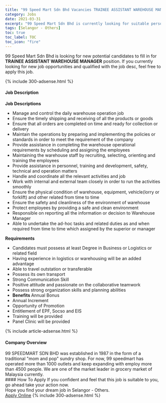 ```yaml
---
title: "99 Speed Mart Sdn Bhd Vacancies TRAINEE ASSISTANT WAREHOUSE MANAGER" 
category: Jobs 
date: 2021-03-31 
excerpt: "99 Speed Mart Sdn Bhd is currently looking for suitable person to fill in the TRAINEE ASSISTANT WAREHOUSE MANAGER which based in Selangor - Others" 
tags: [Selangor - Others] 
toc: true 
toc_label: TOC 
toc_icon: "fire" 
--- 
```


<p>99 Speed Mart Sdn Bhd is looking for new potential candidates to fill in for <b>TRAINEE ASSISTANT WAREHOUSE MANAGER</b> position. If you currently looking for new job opportunities and qualified with the job desc, feel free to apply this job.
</p>{% include 300-adsense.html %} 
<div><div><h4>Job Description</h4></div><div><div><span><div><p><strong>Job Descriptions</strong></p><ul><li>Manage and control the daily warehouse operation job</li><li>Ensure the timely shipping and receiving of all the products or goods</li><li>Ensure that all orders are completed on time and ready for collection or delivery</li><li>Maintain the operations by preparing and implementing the policies or standards in order to meet the requirement of the company</li><li>Provide assistance in completing the warehouse operational requirements by scheduling and assigning the employees</li><li>Maintaining the warehouse staff by recruiting, selecting, orienting and training the employees</li><li>Provide assistance in personnel, training and development, safety, technical and operation matters</li><li>Handle and coordinate all the relevant activities and job</li><li>Work with internal and external team closely in order to run the activities smoothly</li><li>Ensure the physical condition of warehouse, equipment, vehicle(lorry or forklift) and other related from time to time</li><li>Ensure the safety and cleanliness of the environment of warehouse</li><li>Protect employees by providing a safe and clean environment</li><li>Responsible on reporting all the information or decision to Warehouse Manager</li><li>Able to undertake the ad-hoc tasks and related duties as and when required from time to time which assigned by the superior or manager</li></ul><p><strong>Requirements</strong></p><ul><li>Candidates must possess at least Degree in Business or Logistics or related field</li><li>Having experience in logistics or warehousing will be an added advantage</li><li>Able to travel outstation or transferable</li><li>Possess its own transport</li><li>Strong Communication Skill</li><li>Positive attitude and passionate on the collaborative teamwork</li><li>Possess strong organization skills and planning abilities</li><li><strong>Benefits </strong>Annual Bonus</li><li>Annual Increment</li><li>Opportunity of Promotion</li><li>Entitlement of EPF, Socso and EIS</li><li>Training will be provided</li><li>Panel Clinic will be provided</li></ul></div></span></div></div></div> 
{% include article-adsense.html %} 
<div><div><h4>Company Overview</h4></div><div><div><span><div><div>99 SPEEDMART SDN BHD was established in 1987 in the form of a traditional "mom and pop" sundry shop. For now, 99 speedmart has operated more than 1000 outlets and keep expanding with employ more than 4500 people. We are one of the market leader in grocery market of Malaysia currently.</div></div></span></div></div></div> 
#### How To Apply 
If you confident and feel that this job is suitable to you, go ahead take your action now. <br/> 
Hope you find your dream job in Selangor - Others. <br/> 
<a href="https://www.jobstreet.com.my/en/job/trainee-assistant-warehouse-manager-4521236?jobId=jobstreet-my-job-4521236&" class="btn btn--info" target="_blank" rel="nofollow noopenner">Apply Online</a> 
{% include 300-adsense.html %} 